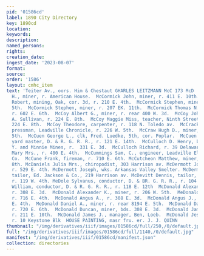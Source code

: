 ```yaml
---
pid: '01586cd'
label: 1890 City Directory
key: 1890cd
location: 
keywords: 
description: 
named_persons: 
rights: 
creation_date: 
ingest_date: '2023-08-07'
format: 
source: 
order: '1586'
layout: cmhc_item
text: 'Teiter Av., oors. Him & Chestaut GHARLES LEITZMANN McC 173 McD  McCormick D.
  H., miner, r. American House.  McCormick John, miner, r. 411 E. 10th.  McCormick
  Robert, mining, Oak, cor. 3d, r. 210 E. 4th.  McCormick Stephen, miner, r. 226 E.
  5th.  McCormick Stephen, miner, r. 207 EK. 11th.  McCormick Thomas N., engineer,
  r. 602 E. 6th.  McCoy Albert G., miner, r. rear 400 W. 3d.  McCoy John, bkkpr, D.
  A. Sullivan, r. 224 E. 8th.  McCoy Maggie Miss, teacher, Ninth Street School, r.
  224 E. 8th.  McCoy Theodore, carpenter, r. 118 N. Toledo av.  McCracken EH. C.,
  pressman, Leadville Chronicle, r. 226 W. 5th.  McCraw Hugh D., miner, r. 626 E.
  5th.  McCuen George L., clk, Fred. Luedke, 5th, cor. Poplar.  McCuen James, asst.
  yard master, D. & R. G. R. R., r. 121 E. 14th.  McCulloch D. Henry, blksmith, A.
  Y. and Minnie Mines, r.  331 E. 3d.  McCulloch Richard, r. 39 Delaware Blk.  McCullough
  Mary Mrs., r. 400 E. 4th.  McCummings Sam, C., engineer, Leadville Electric Light
  Co.  McCune Frank, fireman, r. 710 E. 6th. McCutcheon Matthew, miner, r. 504 EK.
  8th. McDaniels Julia Mrs., chiropodist, 303 Harrison av. McDermott John, miner,
  r. 529 E. 4th. McDermott Joseph, wks. Arkansas Valley Smelter. McDermott Thomas,
  tailor, Ed. Jackson & Co., 219 Harrison av. McDevitt Dennis, tailor, Iver Hoffstead,
  r. 119 W. 4th. MeDole Sylvanus, conductor, D. & BR. G. R. R., r. 104 E. 12th. McDole
  William, conductor, D. & R. G. R. R., r. 118 E. 12th  McDonald Alexander J., miner,
  r. 308 E. 3d.  McDonald Alexander K., miner, r. 206 W. 5th.  MeDonald Angus, miner,
  r. 716 E. 4th.  McDonald Angus A., r. 308 E. 3d.  McDonald Angus J., miner, r. 397
  E. 4th.  MeDonald Daniel A., miner, r. rear 8194 E. 5th.  McDonald Daniel H., miner,
  r. 720 E. 6th.  McDonald Duncan, miner, bds. 308 E. 3d.  McDonald James B., miner,
  r. 211 E. 10th.  McDonald James J., manager, Ben, Loeb.  McDonald Jesse F., mining,
  r. 10 Keystone Blk  HOUSE PAINTING, masr fru. er. J. J. QUINN       '
thumbnail: "/img/derivatives/iiif/images/01586cd/full/250,/0/default.jpg"
full: "/img/derivatives/iiif/images/01586cd/full/1140,/0/default.jpg"
manifest: "/img/derivatives/iiif/01586cd/manifest.json"
collection: directories
---
```

